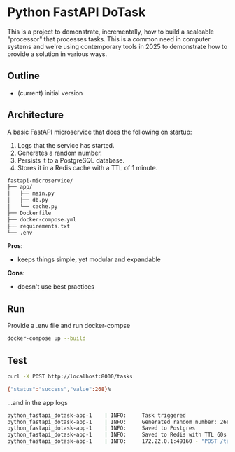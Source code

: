 # Python FastAPI DoTask

This is a project to demonstrate, incrementally, how to build a scaleable "processor" that processes tasks. This is a common need in computer systems and we're using contemporary tools in 2025 to demonstrate how to provide a solution in various ways.

## Outline

- (current) initial version

## Architecture

A basic FastAPI microservice that does the following on startup:

1. Logs that the service has started.
2. Generates a random number.
3. Persists it to a PostgreSQL database.
4. Stores it in a Redis cache with a TTL of 1 minute.

```bash
fastapi-microservice/
├── app/
│   ├── main.py
│   ├── db.py
│   └── cache.py
├── Dockerfile
├── docker-compose.yml
├── requirements.txt
└── .env
```

**Pros**:
 - keeps things simple, yet modular and expandable

**Cons**:
 - doesn't use best practices

## Run

Provide a .env file and run docker-compse

```bash
docker-compose up --build
```

## Test

```bash
curl -X POST http://localhost:8000/tasks

{"status":"success","value":268}%                                      
```

...and in the app logs
```bash
python_fastapi_dotask-app-1    | INFO:     Task triggered
python_fastapi_dotask-app-1    | INFO:     Generated random number: 268
python_fastapi_dotask-app-1    | INFO:     Saved to Postgres
python_fastapi_dotask-app-1    | INFO:     Saved to Redis with TTL 60s
python_fastapi_dotask-app-1    | INFO:     172.22.0.1:49160 - "POST /tasks HTTP/1.1" 200 OK
```